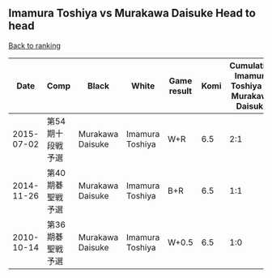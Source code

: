 ## Imamura Toshiya vs Murakawa Daisuke Head to head

[Back to ranking](../../index.md)




| **Date** | **Comp** | **Black** | **White** | **Game result** | **Komi** | **Cumulative Imamura Toshiya vs Murakawa Daisuke** | **Imamura Toshiya streak** | **Murakawa Daisuke streak** | 
| --- | --- | --- | --- | --- | --- | --- | --- | --- |
| 2015-07-02 | 第54期十段戦予選 | Murakawa Daisuke | Imamura Toshiya | W+R | 6.5 | 2:1 | 1 | 0 | 
| 2014-11-26 | 第40期碁聖戦予選 | Murakawa Daisuke | Imamura Toshiya | B+R | 6.5 | 1:1 | 0 | 1 | 
| 2010-10-14 | 第36期碁聖戦予選 | Murakawa Daisuke | Imamura Toshiya | W+0.5 | 6.5 | 1:0 | 1 | 0 |




